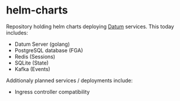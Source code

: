 # helm-charts

Repository holding helm charts deploying [Datum](https://github.com/datumforge/datum) services. This today includes:

- Datum Server (golang)
- PostgreSQL database (FGA)
- Redis (Sessions)
- SQLite (State)
- Kafka (Events)

Additionaly planned services / deployments include:

- Ingress controller compatibility
